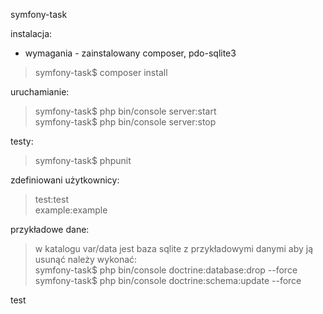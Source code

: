 symfony-task  

instalacja: 

- wymagania - zainstalowany composer, pdo-sqlite3

> symfony-task$ composer install  

uruchamianie:
> symfony-task$ php bin/console server:start  
> symfony-task$ php bin/console server:stop

testy:
> symfony-task$ phpunit

zdefiniowani użytkownicy:  
> test:test  
> example:example  

przykładowe dane:
> w katalogu var/data jest baza sqlite z przykładowymi danymi
> aby ją usunąć należy wykonać:  
> symfony-task$ php bin/console doctrine:database:drop --force  
> symfony-task$ php bin/console doctrine:schema:update --force

test
